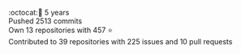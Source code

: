 :octocat::birthday: 5 years  
Pushed 2513 commits  
Own 13 repositories with 457 :star:  
Contributed to 39 repositories with 225 issues and 10 pull requests

